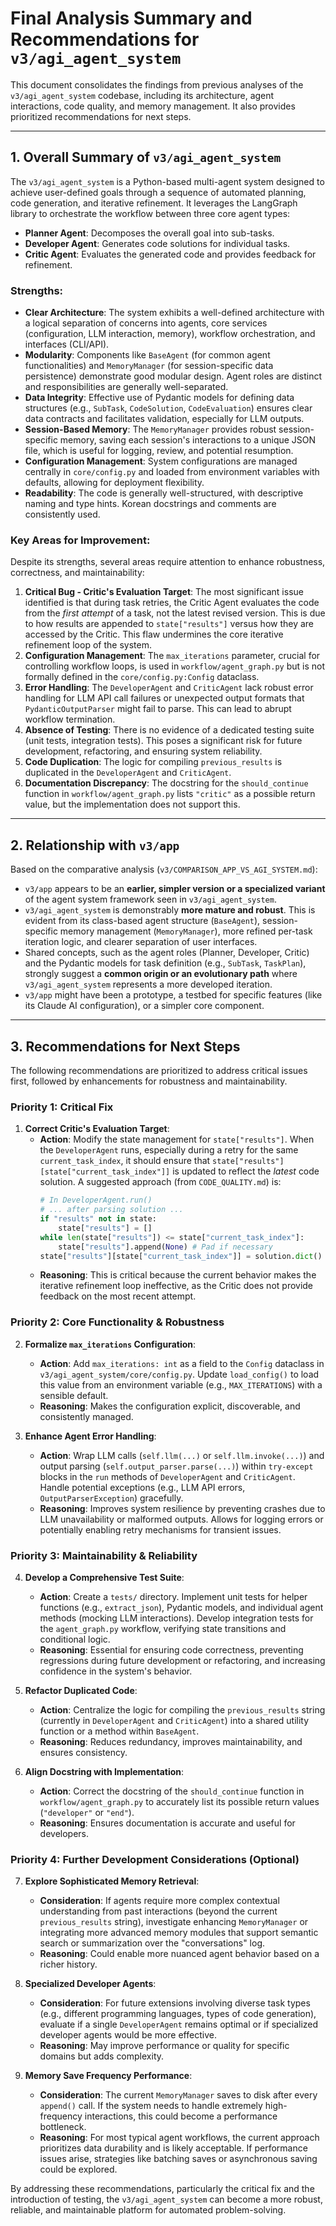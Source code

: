 # Final Analysis Summary and Recommendations for `v3/agi_agent_system`

This document consolidates the findings from previous analyses of the `v3/agi_agent_system` codebase, including its architecture, agent interactions, code quality, and memory management. It also provides prioritized recommendations for next steps.

---

## 1. Overall Summary of `v3/agi_agent_system`

The `v3/agi_agent_system` is a Python-based multi-agent system designed to achieve user-defined goals through a sequence of automated planning, code generation, and iterative refinement. It leverages the LangGraph library to orchestrate the workflow between three core agent types:

*   **Planner Agent**: Decomposes the overall goal into sub-tasks.
*   **Developer Agent**: Generates code solutions for individual tasks.
*   **Critic Agent**: Evaluates the generated code and provides feedback for refinement.

### Strengths:

*   **Clear Architecture**: The system exhibits a well-defined architecture with a logical separation of concerns into agents, core services (configuration, LLM interaction, memory), workflow orchestration, and interfaces (CLI/API).
*   **Modularity**: Components like `BaseAgent` (for common agent functionalities) and `MemoryManager` (for session-specific data persistence) demonstrate good modular design. Agent roles are distinct and responsibilities are generally well-separated.
*   **Data Integrity**: Effective use of Pydantic models for defining data structures (e.g., `SubTask`, `CodeSolution`, `CodeEvaluation`) ensures clear data contracts and facilitates validation, especially for LLM outputs.
*   **Session-Based Memory**: The `MemoryManager` provides robust session-specific memory, saving each session's interactions to a unique JSON file, which is useful for logging, review, and potential resumption.
*   **Configuration Management**: System configurations are managed centrally in `core/config.py` and loaded from environment variables with defaults, allowing for deployment flexibility.
*   **Readability**: The code is generally well-structured, with descriptive naming and type hints. Korean docstrings and comments are consistently used.

### Key Areas for Improvement:

Despite its strengths, several areas require attention to enhance robustness, correctness, and maintainability:

1.  **Critical Bug - Critic's Evaluation Target**: The most significant issue identified is that during task retries, the Critic Agent evaluates the code from the *first attempt* of a task, not the latest revised version. This is due to how results are appended to `state["results"]` versus how they are accessed by the Critic. This flaw undermines the core iterative refinement loop of the system.
2.  **Configuration Management**: The `max_iterations` parameter, crucial for controlling workflow loops, is used in `workflow/agent_graph.py` but is not formally defined in the `core/config.py:Config` dataclass.
3.  **Error Handling**: The `DeveloperAgent` and `CriticAgent` lack robust error handling for LLM API call failures or unexpected output formats that `PydanticOutputParser` might fail to parse. This can lead to abrupt workflow termination.
4.  **Absence of Testing**: There is no evidence of a dedicated testing suite (unit tests, integration tests). This poses a significant risk for future development, refactoring, and ensuring system reliability.
5.  **Code Duplication**: The logic for compiling `previous_results` is duplicated in the `DeveloperAgent` and `CriticAgent`.
6.  **Documentation Discrepancy**: The docstring for the `should_continue` function in `workflow/agent_graph.py` lists `"critic"` as a possible return value, but the implementation does not support this.

---

## 2. Relationship with `v3/app`

Based on the comparative analysis (`v3/COMPARISON_APP_VS_AGI_SYSTEM.md`):

*   `v3/app` appears to be an **earlier, simpler version or a specialized variant** of the agent system framework seen in `v3/agi_agent_system`.
*   `v3/agi_agent_system` is demonstrably **more mature and robust**. This is evident from its class-based agent structure (`BaseAgent`), session-specific memory management (`MemoryManager`), more refined per-task iteration logic, and clearer separation of user interfaces.
*   Shared concepts, such as the agent roles (Planner, Developer, Critic) and the Pydantic models for task definition (e.g., `SubTask`, `TaskPlan`), strongly suggest a **common origin or an evolutionary path** where `v3/agi_agent_system` represents a more developed iteration.
*   `v3/app` might have been a prototype, a testbed for specific features (like its Claude AI configuration), or a simpler core component.

---

## 3. Recommendations for Next Steps

The following recommendations are prioritized to address critical issues first, followed by enhancements for robustness and maintainability.

### Priority 1: Critical Fix

1.  **Correct Critic's Evaluation Target**:
    *   **Action**: Modify the state management for `state["results"]`. When the `DeveloperAgent` runs, especially during a retry for the same `current_task_index`, it should ensure that `state["results"][state["current_task_index"]]` is updated to reflect the *latest* code solution. A suggested approach (from `CODE_QUALITY.md`) is:
        ```python
        # In DeveloperAgent.run()
        # ... after parsing solution ...
        if "results" not in state:
            state["results"] = []
        while len(state["results"]) <= state["current_task_index"]:
            state["results"].append(None) # Pad if necessary
        state["results"][state["current_task_index"]] = solution.dict()
        ```
    *   **Reasoning**: This is critical because the current behavior makes the iterative refinement loop ineffective, as the Critic does not provide feedback on the most recent attempt.

### Priority 2: Core Functionality & Robustness

2.  **Formalize `max_iterations` Configuration**:
    *   **Action**: Add `max_iterations: int` as a field to the `Config` dataclass in `v3/agi_agent_system/core/config.py`. Update `load_config()` to load this value from an environment variable (e.g., `MAX_ITERATIONS`) with a sensible default.
    *   **Reasoning**: Makes the configuration explicit, discoverable, and consistently managed.

3.  **Enhance Agent Error Handling**:
    *   **Action**: Wrap LLM calls (`self.llm(...)` or `self.llm.invoke(...)`) and output parsing (`self.output_parser.parse(...)`) within `try-except` blocks in the `run` methods of `DeveloperAgent` and `CriticAgent`. Handle potential exceptions (e.g., LLM API errors, `OutputParserException`) gracefully.
    *   **Reasoning**: Improves system resilience by preventing crashes due to LLM unavailability or malformed outputs. Allows for logging errors or potentially enabling retry mechanisms for transient issues.

### Priority 3: Maintainability & Reliability

4.  **Develop a Comprehensive Test Suite**:
    *   **Action**: Create a `tests/` directory. Implement unit tests for helper functions (e.g., `extract_json`), Pydantic models, and individual agent methods (mocking LLM interactions). Develop integration tests for the `agent_graph.py` workflow, verifying state transitions and conditional logic.
    *   **Reasoning**: Essential for ensuring code correctness, preventing regressions during future development or refactoring, and increasing confidence in the system's behavior.

5.  **Refactor Duplicated Code**:
    *   **Action**: Centralize the logic for compiling the `previous_results` string (currently in `DeveloperAgent` and `CriticAgent`) into a shared utility function or a method within `BaseAgent`.
    *   **Reasoning**: Reduces redundancy, improves maintainability, and ensures consistency.

6.  **Align Docstring with Implementation**:
    *   **Action**: Correct the docstring of the `should_continue` function in `workflow/agent_graph.py` to accurately list its possible return values (`"developer"` or `"end"`).
    *   **Reasoning**: Ensures documentation is accurate and useful for developers.

### Priority 4: Further Development Considerations (Optional)

7.  **Explore Sophisticated Memory Retrieval**:
    *   **Consideration**: If agents require more complex contextual understanding from past interactions (beyond the current `previous_results` string), investigate enhancing `MemoryManager` or integrating more advanced memory modules that support semantic search or summarization over the "conversations" log.
    *   **Reasoning**: Could enable more nuanced agent behavior based on a richer history.

8.  **Specialized Developer Agents**:
    *   **Consideration**: For future extensions involving diverse task types (e.g., different programming languages, types of code generation), evaluate if a single `DeveloperAgent` remains optimal or if specialized developer agents would be more effective.
    *   **Reasoning**: May improve performance or quality for specific domains but adds complexity.

9.  **Memory Save Frequency Performance**:
    *   **Consideration**: The current `MemoryManager` saves to disk after every `append()` call. If the system needs to handle extremely high-frequency interactions, this could become a performance bottleneck.
    *   **Reasoning**: For most typical agent workflows, the current approach prioritizes data durability and is likely acceptable. If performance issues arise, strategies like batching saves or asynchronous saving could be explored.

By addressing these recommendations, particularly the critical fix and the introduction of testing, the `v3/agi_agent_system` can become a more robust, reliable, and maintainable platform for automated problem-solving.
